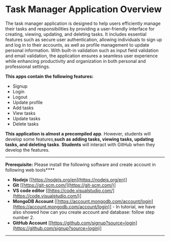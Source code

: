 # Task Manager Application Overview

The task manager application is designed to help users efficiently manage their tasks and responsibilities by providing a user-friendly interface for creating, viewing, updating, and deleting tasks. It includes essential features such as secure user authentication, allowing individuals to sign up and log in to their accounts, as well as profile management to update personal information. With built-in validation such as input field validation and email validation, the application ensures a seamless user experience while enhancing productivity and organization in both personal and professional settings.

**This apps **contain** the following features:**

* Signup
* Login
* Logout
* Update profile
* Add tasks
* View tasks
* Update tasks
* Delete tasks

**This application is almost a precompiled app**. However, students will develop some features,**such as adding tasks, viewing tasks, updating tasks, and deleting tasks**. **Students** will interact with GitHub when they develop the features.

---

**Prerequisite:** Please install the following software and create account in following web tools****

* **Nodejs** [[https://nodejs.org/en](https://nodejs.org/en)]
* **Git** [[https://git-scm.com/](https://git-scm.com/)]
* **VS code editor** [[https://code.visualstudio.com/](https://code.visualstudio.com/)]
* **MongoDB Account** [[https://account.mongodb.com/account/login](https://account.mongodb.com/account/login)] - In tutorial, we have also showed how can you create account and database: follow step number 2.
* **GitHub Account** [[https://github.com/signup?source=login](https://github.com/signup?source=login)]

---
